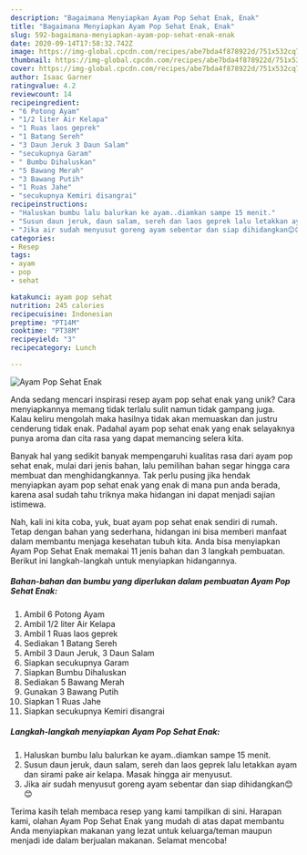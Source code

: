 ```yaml
---
description: "Bagaimana Menyiapkan Ayam Pop Sehat Enak, Enak"
title: "Bagaimana Menyiapkan Ayam Pop Sehat Enak, Enak"
slug: 592-bagaimana-menyiapkan-ayam-pop-sehat-enak-enak
date: 2020-09-14T17:58:32.742Z
image: https://img-global.cpcdn.com/recipes/abe7bda4f878922d/751x532cq70/ayam-pop-sehat-enak-foto-resep-utama.jpg
thumbnail: https://img-global.cpcdn.com/recipes/abe7bda4f878922d/751x532cq70/ayam-pop-sehat-enak-foto-resep-utama.jpg
cover: https://img-global.cpcdn.com/recipes/abe7bda4f878922d/751x532cq70/ayam-pop-sehat-enak-foto-resep-utama.jpg
author: Isaac Garner
ratingvalue: 4.2
reviewcount: 14
recipeingredient:
- "6 Potong Ayam"
- "1/2 liter Air Kelapa"
- "1 Ruas laos geprek"
- "1 Batang Sereh"
- "3 Daun Jeruk 3 Daun Salam"
- "secukupnya Garam"
- " Bumbu Dihaluskan"
- "5 Bawang Merah"
- "3 Bawang Putih"
- "1 Ruas Jahe"
- "secukupnya Kemiri disangrai"
recipeinstructions:
- "Haluskan bumbu lalu balurkan ke ayam..diamkan sampe 15 menit."
- "Susun daun jeruk, daun salam, sereh dan laos geprek lalu letakkan ayam dan sirami pake air kelapa. Masak hingga air menyusut."
- "Jika air sudah menyusut goreng ayam sebentar dan siap dihidangkan😊😊"
categories:
- Resep
tags:
- ayam
- pop
- sehat

katakunci: ayam pop sehat 
nutrition: 245 calories
recipecuisine: Indonesian
preptime: "PT14M"
cooktime: "PT38M"
recipeyield: "3"
recipecategory: Lunch

---
```



![Ayam Pop Sehat Enak](https://img-global.cpcdn.com/recipes/abe7bda4f878922d/751x532cq70/ayam-pop-sehat-enak-foto-resep-utama.jpg)

Anda sedang mencari inspirasi resep ayam pop sehat enak yang unik? Cara menyiapkannya memang tidak terlalu sulit namun tidak gampang juga. Kalau keliru mengolah maka hasilnya tidak akan memuaskan dan justru cenderung tidak enak. Padahal ayam pop sehat enak yang enak selayaknya punya aroma dan cita rasa yang dapat memancing selera kita.



Banyak hal yang sedikit banyak mempengaruhi kualitas rasa dari ayam pop sehat enak, mulai dari jenis bahan, lalu pemilihan bahan segar hingga cara membuat dan menghidangkannya. Tak perlu pusing jika hendak menyiapkan ayam pop sehat enak yang enak di mana pun anda berada, karena asal sudah tahu triknya maka hidangan ini dapat menjadi sajian istimewa.


Nah, kali ini kita coba, yuk, buat ayam pop sehat enak sendiri di rumah. Tetap dengan bahan yang sederhana, hidangan ini bisa memberi manfaat dalam membantu menjaga kesehatan tubuh kita. Anda bisa menyiapkan Ayam Pop Sehat Enak memakai 11 jenis bahan dan 3 langkah pembuatan. Berikut ini langkah-langkah untuk menyiapkan hidangannya.

<!--inarticleads1-->

##### Bahan-bahan dan bumbu yang diperlukan dalam pembuatan Ayam Pop Sehat Enak:

1. Ambil 6 Potong Ayam
1. Ambil 1/2 liter Air Kelapa
1. Ambil 1 Ruas laos geprek
1. Sediakan 1 Batang Sereh
1. Ambil 3 Daun Jeruk, 3 Daun Salam
1. Siapkan secukupnya Garam
1. Siapkan  Bumbu Dihaluskan
1. Sediakan 5 Bawang Merah
1. Gunakan 3 Bawang Putih
1. Siapkan 1 Ruas Jahe
1. Siapkan secukupnya Kemiri disangrai




<!--inarticleads2-->

##### Langkah-langkah menyiapkan Ayam Pop Sehat Enak:

1. Haluskan bumbu lalu balurkan ke ayam..diamkan sampe 15 menit.
1. Susun daun jeruk, daun salam, sereh dan laos geprek lalu letakkan ayam dan sirami pake air kelapa. Masak hingga air menyusut.
1. Jika air sudah menyusut goreng ayam sebentar dan siap dihidangkan😊😊




Terima kasih telah membaca resep yang kami tampilkan di sini. Harapan kami, olahan Ayam Pop Sehat Enak yang mudah di atas dapat membantu Anda menyiapkan makanan yang lezat untuk keluarga/teman maupun menjadi ide dalam berjualan makanan. Selamat mencoba!
